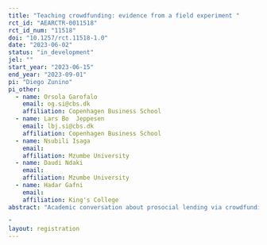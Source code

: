 ```yaml
---
title: "Teaching crowdfunding: evidence from a field experiment "
rct_id: "AEARCTR-0011518"
rct_id_num: "11518"
doi: "10.1257/rct.11518-1.0"
date: "2023-06-02"
status: "in_development"
jel: ""
start_year: "2023-06-15"
end_year: "2023-09-01"
pi: "Diego Zunino"
pi_other:
  - name: Orsola Garofalo
    email: og.si@cbs.dk
    affiliation: Copenhagen Business School
  - name: Lars Bo  Jeppesen
    email: lbj.si@cbs.dk
    affiliation: Copenhagen Business School
  - name: Nsubili Isaga
    email: 
    affiliation: Mzumbe University
  - name: Daudi Ndaki
    email: 
    affiliation: Mzumbe University
  - name: Hadar Gafni
    email: 
    affiliation: King's College
abstract: "Academic conversation about prosocial lending via crowdfunding platforms assumes that lenders and borrowers interact directly. Yet, the major platform for crowdfunding prosocial loans relies on partner institutions that manage the process on behalf of the borrowers. In this study, we test whether borrowers could be trained in more autonomous management of their campaign. Using a randomized control trial, we measure the marginal impact of adding crowdfunding training to group of waitlisted borrowers at a government-sponsored organization for small and medium enterprises in Tanzania. Treatment groups received a baseline training about basic managerial and financial accounting, as well as a crowdfunding training session during a workshop day to prepare the campaign. Control groups only received the baseline training. 
"
layout: registration
---
```


